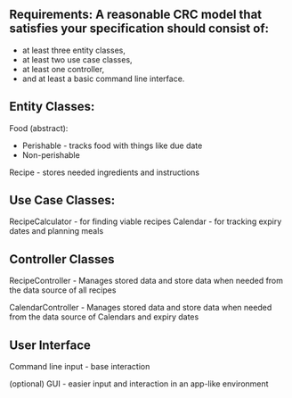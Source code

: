 ## Requirements: A reasonable CRC model that satisfies your specification should consist of:
- at least three entity classes,
- at least two use case classes,
- at least one controller,
- and at least a basic command line interface.

## Entity Classes:
Food (abstract):
- Perishable - tracks food with things like due date
- Non-perishable

Recipe - stores needed ingredients and instructions

## Use Case Classes:
RecipeCalculator - for finding viable recipes
Calendar - for tracking expiry dates and planning meals

## Controller Classes
RecipeController - Manages stored data and store data when needed from the data source of all recipes 

CalendarController - Manages stored data and store data when needed from the data source of Calendars and expiry dates

## User Interface
Command line input - base interaction

(optional) GUI - easier input and interaction in an app-like environment 
